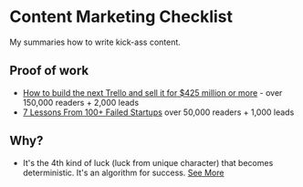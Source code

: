 # Content Marketing Checklist
My summaries how to write kick-ass content.

## Proof of work

* [How to build the next Trello and sell it for $425 million or more](https://medium.com/99-percent/how-to-build-the-next-trello-and-sell-it-for-425-million-or-more-589045c9bd649) - over 150,000 readers + 2,000 leads
* [7 Lessons From 100+ Failed Startups](https://thinkgrowth.org/7-lessons-from-100-failed-startups-2db31984867a) over 50,000 readers + 1,000 leads

## Why?

* It's the 4th kind of luck (luck from unique character) that becomes deterministic. It's an algorithm for success. [See More](https://nav.al/how-to-get-rich)
